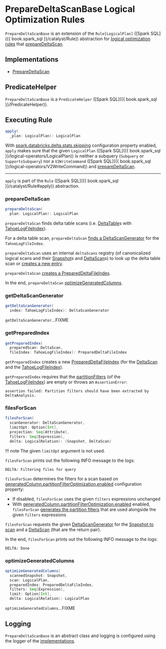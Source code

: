 # PrepareDeltaScanBase Logical Optimization Rules

`PrepareDeltaScanBase` is an extension of the `Rule[LogicalPlan]` ([Spark SQL]({{ book.spark_sql }}/catalyst/Rule)) abstraction for [logical optimization rules](#implementations) that [prepareDeltaScan](#prepareDeltaScan).

## Implementations

* [PrepareDeltaScan](PrepareDeltaScan.md)

## <span id="PredicateHelper"> PredicateHelper

`PrepareDeltaScanBase` is a `PredicateHelper` ([Spark SQL]({{ book.spark_sql }}/PredicateHelper)).

## <span id="apply"> Executing Rule

```scala
apply(
  _plan: LogicalPlan): LogicalPlan
```

With [spark.databricks.delta.stats.skipping](../DeltaSQLConf.md#DELTA_STATS_SKIPPING) configuration property enabled, `apply` makes sure that the given `LogicalPlan` ([Spark SQL]({{ book.spark_sql }}/logical-operators/LogicalPlan)) is neither a subquery (`Subquery` or `SupportsSubquery`) nor a `V2WriteCommand` ([Spark SQL]({{ book.spark_sql }}/logical-operators/V2WriteCommand)) and [prepareDeltaScan](#prepareDeltaScan).

---

`apply` is part of the `Rule` ([Spark SQL]({{ book.spark_sql }}/catalyst/Rule#apply)) abstraction.

### <span id="prepareDeltaScan"> prepareDeltaScan

```scala
prepareDeltaScan(
  plan: LogicalPlan): LogicalPlan
```

`prepareDeltaScan` finds delta table scans (i.e. [DeltaTable](../DeltaTable.md)s with [TahoeLogFileIndex](../TahoeLogFileIndex.md)).

For a delta table scan, `prepareDeltaScan` [finds a DeltaScanGenerator](#getDeltaScanGenerator) for the `TahoeLogFileIndex`.

`prepareDeltaScan` uses an internal `deltaScans` registry (of canonicalized logical scans and their [Snapshot](../Snapshot.md)s and [DeltaScan](DeltaScan.md)s) to look up the delta table scan or [creates a new entry](#filesForScan).

`prepareDeltaScan` [creates a PreparedDeltaFileIndex](#getPreparedIndex).

In the end, `prepareDeltaScan` [optimizeGeneratedColumns](#optimizeGeneratedColumns).

### <span id="getDeltaScanGenerator"> getDeltaScanGenerator

```scala
getDeltaScanGenerator(
  index: TahoeLogFileIndex): DeltaScanGenerator
```

`getDeltaScanGenerator`...FIXME

### <span id="getPreparedIndex"> getPreparedIndex

```scala
getPreparedIndex(
  preparedScan: DeltaScan,
  fileIndex: TahoeLogFileIndex): PreparedDeltaFileIndex
```

`getPreparedIndex` creates a new [PreparedDeltaFileIndex](PreparedDeltaFileIndex.md) (for the [DeltaScan](DeltaScan.md) and the [TahoeLogFileIndex](../TahoeLogFileIndex.md)).

`getPreparedIndex` requires that the [partitionFilters](../TahoeLogFileIndex.md#partitionFilters) (of the [TahoeLogFileIndex](../TahoeLogFileIndex.md)) are empty or throws an `AssertionError`:

```text
assertion failed: Partition filters should have been extracted by DeltaAnalysis.
```

### <span id="filesForScan"> filesForScan

```scala
filesForScan(
  scanGenerator: DeltaScanGenerator,
  limitOpt: Option[Int],
  projection: Seq[Attribute],
  filters: Seq[Expression],
  delta: LogicalRelation): (Snapshot, DeltaScan)
```

!!! note
    The given `limitOpt` argument is not used.

`filesForScan` prints out the following INFO message to the logs:

```text
DELTA: Filtering files for query
```

`filesForScan` determines the filters for a scan based on [generatedColumn.partitionFilterOptimization.enabled](../generated-columns/GeneratedColumn.md#partitionFilterOptimizationEnabled) configuration property:

* If disabled, `filesForScan` uses the given `filters` expressions unchanged
* With [generatedColumn.partitionFilterOptimization.enabled](../generated-columns/GeneratedColumn.md#partitionFilterOptimizationEnabled) enabled, `filesForScan` [generates the partition filters](../generated-columns/GeneratedColumn.md#generatePartitionFilters) that are used alongside the given `filters` expressions

`filesForScan` requests the given [DeltaScanGenerator](../DeltaScanGenerator.md) for the [Snapshot to scan](../DeltaScanGenerator.md#snapshotToScan) and a [DeltaScan](../DeltaScanGenerator.md#filesForScan) (that are the return pair).

In the end, `filesForScan` prints out the following INFO message to the logs:

```text
DELTA: Done
```

### <span id="optimizeGeneratedColumns"> optimizeGeneratedColumns

```scala
optimizeGeneratedColumns(
  scannedSnapshot: Snapshot,
  scan: LogicalPlan,
  preparedIndex: PreparedDeltaFileIndex,
  filters: Seq[Expression],
  limit: Option[Int],
  delta: LogicalRelation): LogicalPlan
```

`optimizeGeneratedColumns`...FIXME

## Logging

`PrepareDeltaScanBase` is an abstract class and logging is configured using the logger of the [implementations](#implementations).
